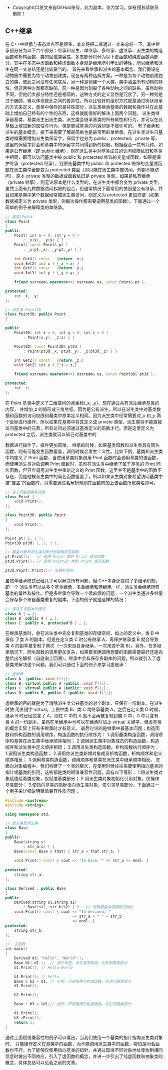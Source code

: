 * Copyright(C)原文来自GitHub账号，此为副本，仅为学习，如有侵权请联系删除！

## C++继承

在 C++中继承与多态难点不是很多，本文将把二者通过一文来总结一下。其中继承部分分为以下六个部分：继承和派生、单继承、多继承、虚继承、派生类的构造函数和析构函数、类的赋值兼容性，多态部分将分为以下虚函数和纯虚函数两部分。其中在多态中虚函数和纯虚函数本身就是继承所引申出的特性，所以继承和派生在同一文总结还是比较妥当的。
首先来看继承和派生的基本概念。我们假设在动物园中需要为每个动物创建类，现在有两种选择方案，一种是为每个动物创建独立的类，彼此之间没有任何联系，另一种是创建一个大类，类中涵盖所有动物的特性。但这两种方案都有缺陷，前一种是因为割裂了各种动物之间的联系，虽然动物不同，但他们大部分特性还是相同的，这种方式的定义显然是冗余了。另一种则是过于臃肿，难以体现彼此之间的差异性。所以比较好的组织方式就是通过树状继承的方式来定义，基类中保存的是共性部分，派生类继承基类的数据和操作并在此基础上增加自己特有的个性的东西，这样就能很好的解决上面两个问题。
派生类继承自基类，基类派生出派生类。派生类会继承基类的所有属性和行为，并可以在此基础上增加新的属性与行为，但是删减基类的内容却是不被许可的。
有了继承和派生的基本概念，接下来需要了解最简单也是最常用的单继承。在派生类派生自基类时候需要增加派生类保留字，保留字也分为 public、protected、private 等，这里的保留字将会和基类中的保留字共同得到新的权限，根据组合一共有九种。如果是公有继承（即
public 继承），则在派生类中对基类成员的访问权限依旧和基类中相同，即可以访问基类中被 public 和 protected 修饰的变量或函数。如果是保护继承（protected 继承），则原先基类中的 public 和 protected 修饰的变量或函数在派生类中全部变为 protected 类型（即只能在派生类中被访问，外部不能访问），原本 private 类型的数据或函数依旧是 private 类型。如果是私有继承（private 继承），则无论原本是什么类型的，在派生类中都会变为 private 类型。
虽然上面有九种数据访问权限的组合，但通常情况下最常用的依旧是公有继承，并且如果基类中某个数据经常被派生类访问，则定义为 protected 更加方便（如果数据被定义为
private 类型，则每次操作都需要调用基类的函数）。下面通过一个简单的例子来解释类的单继承。


```cpp
// 基类|Point 
class Point
{
public:
    Point( int x = 0, int y = 0 ) 
        : _x(x), _y(y) { } 
    Point( const Point& pt ) 
        : _x(pt._x), _y(pt._y) { } 
        
    int GetX() const   {return _x;}
    void SetX( int x ) {_x = x;	} 
    int GetY() const   {return _y;} 
    void SetY( int y ) {_y = y;	}
    
    friend ostream& operator<<( ostream& os, const Point& pt ); 

protected:
    int _x, _y;
};

// 派生类 Point3D
class Point3D: public Point
{

public:
    Point3D( int x = 0, int y = 0, int z = 0 ) 
        : Point(x,y), _z(z) { }

    Point3D( const Point3D& pt3d ) 
        : Point(pt3d._x, pt3d._y), _z(pt3d._z) { } 
        
    int GetZ() const   {return _z;}
    void SetZ( int z ) {_z = z;}

    friend ostream& operator<<( ostream& os, const Point3D& pt3d ); 

protected:
    int _z;
};
```

在 Point 基类中定义了二维空间的点坐标(_x,	_y)，现在通过共有派生继承基类的内容，
并增加_z 的值形成三维坐标。因为是公有派生，所以在派生类中对基类数据和函数的访问权限和基类中原本定义相同。因为派生类中经常需要对_x 和_y 两个坐标进行操作，所以如果在基类中将其定义成 private 类型，派生类将不能直接访问基类中的元素，所有访问必须通过基类定义的函数才行。但是这里定义为 protected 之后，派生类就可以知己对基类中的
 
数据进行操作了，操作更加简单。
继承的时候，如果基类函数和派生类具有同名函数，则有可能发生函数覆盖，调用时候会发生二义性。比如下例，基类和派生类中均定义了 Print 函数，当使用基类对象调用 Print 函数时会调用基类的该函数，而使用派生类对象调用 Print 函数时，虽然在派生类中继承了属于基类的 Print 同名函数，但只会调用派生类中重新定义的 Print 函数。这里并不是基类中的函数不存在，而是他被派生类中的同名函数覆盖了，所以如果派生类对象希望访问基类中被“覆盖”的函数时，只需要通过名解析规则在函数前加上该函数所属类名即可。

```cpp
// 定义同名函数和对象
class Point {	
    void Print();
};

class Point3D: public Point 
{ 
    void Print();
}; 

Point pt( 1, 2 );
Point3D pt3d( 1, 2, 3 );

// 基类对象和派生类对象分别调用同名函数
pt.Print();	  // 调用 Point 类的 Print 成员函数
pt3d.Print(); // 调用 Point3D 类的 Print 成员函数

pt3d.Point::Print()// 名解析规则
```



虽然单继承模式已经几乎可以解决所有问题，但 C++本身还提供了多继承机制，即一个
派生类可以从多个基类继承，多重继承和但继承一样，派生类会继承所有基类的属性和操作。但是多继承会导致一个很麻烦的问题：一个派生类通过多继承会保存多个来自基类重复的副本。下面的例子就是这样的情况：

```cpp
// 保存了多副本的情况
class A { … };
class B: public A { … };
class C: public A, protected B { … };
```


在继承基类时，会在派生类中完全复制基类的存储空间，如上的定义中，类 B 中保存
了类 A 的副本，但是在定义类 C 时公有继承 A，再保护继承类 B 就会导致类 A 的副本被复制了两次（一次来自自身继承，一次来源于类 B）。另外，在多继承情况下，同名函数的调用更加复杂，如果要准确调用想要的函数需要最好还是完整给出名解析（自底向上回溯）。继承中会有保存多副本的问题，所以就引入了虚基类来解决这个问题。我们可以通过下面的例子来学习虚继承：

```cpp
// 虚继承
class A  {public: void f();};
class B: virtual public A {public: void f();}; 
class C: virtual public A {public: void f();}; 
class D: public B, public C {public: void f();};
```


虚继承的目的就是为了消除派生类公共基类的对个副本，只保存一份副本。在派生时使
用关键字 virtual，上例中类 B、类 C 均继承基类 A，之后在定义类 D 时候，继承 B 时已经包含了 A，则在 C 中的 A 就不会再被复制到类 D 中，D 中只含有类 A 的一份副本。虽然在单继承中也可以在继承时加上 virtual 关键字，但虚基类的概念实际上只有多继承时才有意义。
最后讨论的是继承中最基本问题：构造函数和析构函数的调用顺序。构造函数的执行顺序为：
1.调用基类构造函数，调用顺序和基类在派生类中继承顺序相同；
2.调用派生类中对象成员的构造函数，构造顺序和派生类中定义顺序相同；
3.调用派生类构造函数。析构函数执行顺序为：
1.调用派生类构造函数；
2.调用你派生类新增对象成员析构函数，析构顺序和定义顺序相反；
3.调用基类构造函数，调用顺序和基类在派生类中继承顺序相反。
在面向对象编程中，我们构建了一个类的层次，在使用时候往往需要使用指向基类的指针或基类的引用，这些都是类的赋值兼容性问题，具有以下情形：
1.将派生类对象赋值给基类对象，仅赋值基类部分；
2.用派生类对象初始化引用对象，仅操作基类部分；
3.使指向基类的指针指向派生类对象，仅引领基类部分。下面通过一个例子来详细说明赋值兼容性质问题：

```cpp
#include <iostream>
#include <string> 

using namespace std;

// 定义类及派生类
class Base
{
public:
    Base(string s) 
        : str_a(s) { }
    Base(const Base & that) { str_a = that.str_a; }
    
    void Print() const { cout << "In base: " << str_a << endl; } 
    
protected:
    string str_a;
};

class Derived : public Base
{
public:
    Derived(string s1,string s2) 
        : Base(s1), str_b(s2) { }	// 调用基类构造函数初始化
    void Print() const { cout << "In derived: " 
                              << str_a + " " + str_b 
                              << endl; } 
protected:
    string str_b;
};

//  主函数
int main()
{
    Derived d1( "Hello", "World" );
    Base b1( d1 );	// 拷贝构造，派生类至基类，仅复制基类部分
    d1.Print();	// Hello World

    b1.Print();	// Hello
    Base & b2 = d1;	// 引用，不调用拷贝构造函数，仅访问基类部分
    d1.Print();

    b2.Print();

    Base * b3 = &d1;// 指针，不调用拷贝构造函数，仅引领基类部分

    d1.Print();
    b3->Print(); 
    return 1;
}
```

通过上面赋值兼容性的例子可以看出，当我们使用一个基类的指针指向派生类对象时，
只能操作定义在基类中的函数，而不能调用派生类中的函数，哪怕是同名函数也不行。为了能够仅使用指向基类的指针，并通过取得不同对象地址使收到相同信息时做出不同响应，引入了虚函数的概念，并进一步引出了纯虚函数和抽象类的概念，具体总结可以见我之前的文章。
